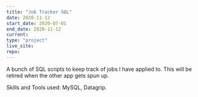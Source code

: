 ```yaml
---
title: "Job Tracker SQL"
date: 2020-11-12
start_date: 2020-07-01
end_date: 2020-11-12
current: 
type: "project"
live_site: 
repo: 
---
```


A bunch of SQL scripts to keep track of jobs I have applied to. This will be retired
when the other app gets spun up.

Skills and Tools used: MySQL, Datagrip.